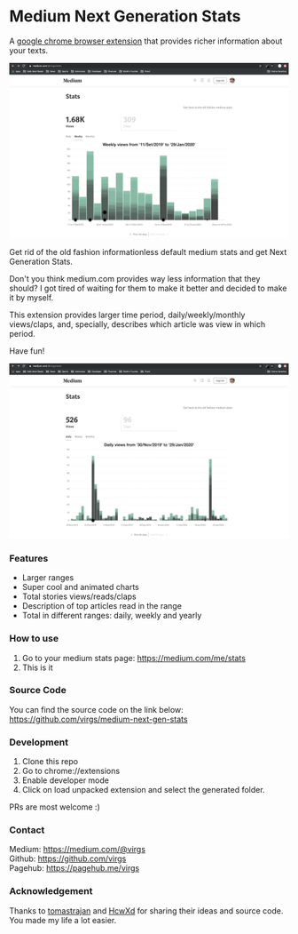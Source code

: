 # Medium Next Generation Stats

A [google chrome browser extension](https://chrome.google.com/webstore/detail/medium-next-generation-st/fhopcbdfcaleefngfpglahlpfhagendo) that provides richer information about your texts.  

![weeklyScreenshot](images/medium-next-gen-snapshot-weekly.png)  

Get rid of the old fashion informationless default medium stats and get Next Generation Stats.

Don't you think medium.com provides way less information that they should?
I got tired of waiting for them to make it better and decided to make it by myself.

This extension provides larger time period, daily/weekly/monthly views/claps, and, specially, describes which article was view in which period.

Have fun!

![dailyScreenshot](images/medium-next-gen-snapshot-daily.png)

### Features
-  Larger ranges
-  Super cool and animated charts
-  Total stories views/reads/claps
-  Description of top articles read in the range
-  Total in different ranges: daily, weekly and yearly

### How to use
1. Go to your medium stats page: https://medium.com/me/stats
1. This is it

### Source Code
You can find the source code on the link below: 
https://github.com/virgs/medium-next-gen-stats

### Development
1. Clone this repo
1. Go to chrome://extensions
1. Enable developer mode
1. Click on load unpacked extension and select the generated folder.

PRs are most welcome :)

### Contact
Medium: https://medium.com/@virgs  
Github: https://github.com/virgs  
Pagehub: https://pagehub.me/virgs  

### Acknowledgement
Thanks to [tomastrajan](https://github.com/tomastrajan/medium-enhanced-stats) and [HcwXd](https://github.com/HcwXd/better-medium-stats) for sharing their ideas and source code.   
You made my life a lot easier.
